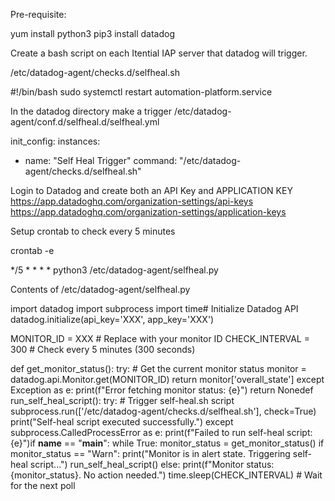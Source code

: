 Pre-requisite:

yum install python3
pip3 install datadog


Create a bash script on each Itential IAP server that datadog will trigger. 

/etc/datadog-agent/checks.d/selfheal.sh


#!/bin/bash
sudo systemctl restart automation-platform.service




In the datadog directory make a trigger 
/etc/datadog-agent/conf.d/selfheal.d/selfheal.yml

init_config:
instances:
  - name: "Self Heal Trigger"
    command: "/etc/datadog-agent/checks.d/selfheal.sh"





Login to Datadog and create both an API Key and APPLICATION KEY
https://app.datadoghq.com/organization-settings/api-keys
https://app.datadoghq.com/organization-settings/application-keys




Setup crontab to check every 5 minutes

crontab -e

*/5 * * * * python3 /etc/datadog-agent/selfheal.py

Contents of /etc/datadog-agent/selfheal.py

import datadog
import subprocess
import time# Initialize Datadog API
datadog.initialize(api_key='XXX', app_key='XXX')
 
MONITOR_ID = XXX  # Replace with your monitor ID
CHECK_INTERVAL = 300  # Check every 5 minutes (300 seconds)
 
def get_monitor_status():
    try:
        # Get the current monitor status
        monitor = datadog.api.Monitor.get(MONITOR_ID)
        return monitor['overall_state']
    except Exception as e:
        print(f"Error fetching monitor status: {e}")
        return Nonedef run_self_heal_script():
    try:
        # Trigger self-heal.sh script
        subprocess.run(['/etc/datadog-agent/checks.d/selfheal.sh'], check=True)
        print("Self-heal script executed successfully.")
    except subprocess.CalledProcessError as e:
        print(f"Failed to run self-heal script: {e}")if __name__ == "__main__":
    while True:
        monitor_status = get_monitor_status()
        if monitor_status == "Warn":
            print("Monitor is in alert state. Triggering self-heal script...")
            run_self_heal_script()
        else:
            print(f"Monitor status: {monitor_status}. No action needed.")        time.sleep(CHECK_INTERVAL)  # Wait for the next poll
